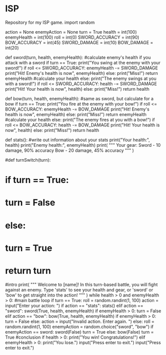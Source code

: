 # ISP
Repository for my ISP game.
import random

action = None
enemyAction = None
turn = True
health = int(100)
enemyHealth = int(100)
roll = int(0)
SWORD_ACCURACY = int(90)
BOW_ACCURACY = int(45)
SWORD_DAMAGE = int(10)
BOW_DAMAGE = int(20)

def sword(turn, health, enemyHealth):
    #calculate enemy's health if you attack with a sword
    if turn == True:
        print("You swing at the enemy with your sword!")
        if roll <= SWORD_ACCURACY:
            enemyHealth -= SWORD_DAMAGE
            print("Hit! Enemy's health is now", enemyHealth)
        else:
            print("Miss!")
        return enemyHealth
    #calculate your health
    else:
        print("The enemy swings at you with a sword!")
        if roll <= SWORD_ACCURACY:
            health -= SWORD_DAMAGE
            print("Hit! Your health is now", health)
        else:
            print("Miss!")
        return health

def bow(turn, health, enemyHealth):
    #same as sword, but calculate for a bow
    if turn == True:
        print("You fire at the enemy with your bow!")
        if roll <= BOW_ACCURACY:
            enemyHealth -= BOW_DAMAGE
            print("Hit! Enemy's health is now", enemyHealth)
        else:
            print("Miss!")
        return enemyHealth
    #calculate your health
    else:
        print("The enemy fires at you with a bow!")
        if roll <= BOW_ACCURACY:
            health -= BOW_DAMAGE
            print("Hit! Your health is now", health)
        else:
            print("Miss!")
        return health

def stats():
    #write out information about your stats
    print("Your health:", health)
    print("Enemy health:", enemyHealth)
    print(
    """
Your gear:
Sword - 10 damage, 90% accuracy
Bow - 20 damage, 45% accuracy
    """
    )

#def turnSwitch(turn):
#    if turn == True:
#        turn = False
#    else:
#        turn = True
#    return turn

#intro
print(
"""
Welcome to [name]! In this turn-based battle, you will fight against an enemy.
Type 'stats' to see your health and gear, or 'sword' or 'bow' to get straight into the action!
"""
)
while health > 0 and enemyHealth > 0:
    #main battle loop
    if turn == True:
        roll = random.randint(1, 100)
        action = input("Enter your action: ")
        if action == "stats":
            stats()
        elif action == "sword":
            sword(True, health, enemyHealth)
            if enemyHealth > 0:
                turn = False
        elif action == "bow":
            bow(True, health, enemyHealth)
            if enemyHealth > 0:
                turn = False
        else:
            action = input("Invalid action. Enter again. ")
    else:
        roll = random.randint(1, 100)
        enemyAction = random.choice("sword", "bow")
        if enemyAction == sword:
            sword(False)
            turn = True
        else:
            bow(False)
            turn = True
#conclusion
if health > 0:
    print("You win! Congratulations!")
elif enemyHealth > 0:
    print("You lose.")
input("Press enter to exit.")
input("Press enter to exit.")
